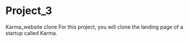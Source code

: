 # Project_3
Karma_website clone
For this project, you will clone the landing page of a startup called Karma. 
